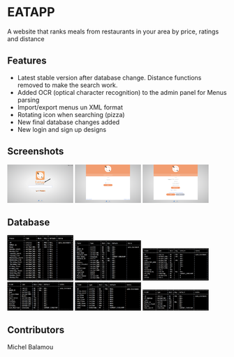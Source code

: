 # EATAPP
  A website that ranks meals from restaurants in your area by price, ratings and distance

## Features

  - Latest stable version after database change. Distance functions removed to make the search work.
  - Added OCR (optical character recognition) to the admin panel for Menus parsing
  - Import/export menus un XML format
  - Rotating icon when searching (pizza)
  - New final database changes added
  - New login and sign up designs

## Screenshots

  <img src="instructions/screenshots/index/index.png" width="30%"/> <img src="instructions/screenshots/login.png" width="30%"/> <img src="instructions/screenshots/sign_up/sign_up.png" width="30%"/>

## Database

  <img src="instructions/screenshots/database/SCHEDULE.png" width="30%"/> <img src="instructions/screenshots/database/RESTAURANTS.png" width="30%"/> <img src="instructions/screenshots/database/CHAIN_OWNER.png" width="30%"/> <img src="instructions/screenshots/database/MENUS.png" width="30%"/> <img src="instructions/screenshots/database/PROJECT_STATS.png" width="30%"/> <img src="instructions/screenshots/database/SEARCHES.png" width="30%"/>

## Contributors
  Michel Balamou
